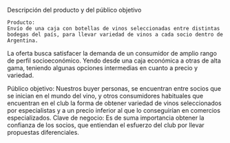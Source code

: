 Descripción del producto y del público objetivo

    Producto:
    Envío de una caja con botellas de vinos seleccionadas entre distintas bodegas del país, para llevar variedad de vinos a cada socio dentro de Argentina.
La oferta busca satisfacer la demanda de un consumidor de amplio rango de perfil socioeconómico. Yendo desde una caja económica a otras de alta gama, teniendo algunas opciones intermedias en cuanto a precio y variedad.

Público objetivo:
    Nuestros buyer personas, se encuentran entre socios que se inician en el mundo del vino, y otros consumidores habituales que encuentran en el club la forma de obtener variedad de vinos seleccionados por especialistas y a un precio inferior al que lo conseguirían en comercios especializados. 
Clave de negocio: Es de suma importancia obtener la confianza de los socios, que entiendan el esfuerzo del club por llevar propuestas diferenciales. 
